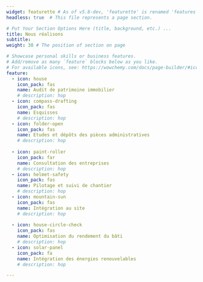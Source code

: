 ```yaml
---
widget: featurette # As of v5.8-dev, 'featurette' is renamed 'features'
headless: true  # This file represents a page section.

# Put Your Section Options Here (title, background, etc.) ...
title: Nous réalisons
subtitle:
weight: 30 # The position of section on page

# Showcase personal skills or business features.
# Add/remove as many `feature` blocks below as you like.
# For available icons, see: https://wowchemy.com/docs/page-builder/#icons compass-drafting
feature:
  - icon: house
    icon_pack: fas
    name: Audit de patrimoine immobilier
    # description: hop
  - icon: compass-drafting
    icon_pack: fas
    name: Esquisses
    # description: hop
  - icon: folder-open
    icon_pack: fas
    name: Etudes et dépôts des pièces administratives
    # description: hop
    
  - icon: paint-roller
    icon_pack: far
    name: Consultation des entreprises
    # description: hop
  - icon: helmet-safety
    icon_pack: fas
    name: Pilotage et suivi de chantier
    # description: hop
  - icon: mountain-sun
    icon_pack: fas
    name: Intégration au site
    # description: hop
    
  - icon: house-circle-check
    icon_pack: fas
    name: Optimisation du rendement du bâti
    # description: hop
  - icon: solar-panel
    icon_pack: fa
    name: Intégration des énergies renouvelables
    # description: hop

---
```

